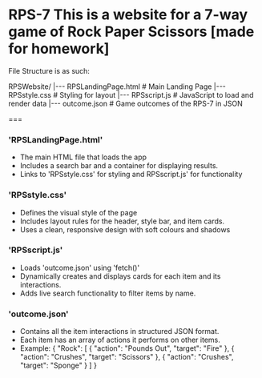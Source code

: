 RPS-7 
This is a website for a 7-way game of Rock Paper Scissors [made for homework]
===

File Structure is as such:

RPSWebsite/
|--- RPSLandingPage.html    # Main Landing Page
|--- RPSstyle.css           # Styling for layout
|--- RPSscript.js           # JavaScript to load and render data
|--- outcome.json           # Game outcomes of the RPS-7 in JSON

===

### 'RPSLandingPage.html'
- The main HTML file that loads the app
- Includes a search bar and a container for displaying results.
- Links to 'RPSstyle.css' for styling and RPSscript.js' for functionality

### 'RPSstyle.css'
- Defines the visual style of the page
- Includes layout rules for the header, style bar, and item cards.
- Uses a clean, responsive design with soft colours and shadows

### 'RPSscript.js'
- Loads 'outcome.json' using 'fetch()'
- Dynamically creates and displays cards for each item and its interactions.
- Adds live search functionality to filter items by name.

### 'outcome.json'
- Contains all the item interactions in structured JSON format.
- Each item has an array of actions it performs on other items.
- Example:
{
    "Rock": [
        { "action": "Pounds Out", "target": "Fire" },
        { "action": "Crushes", "target": "Scissors" },
        { "action": "Crushes", "target": "Sponge" }
    ]
}
